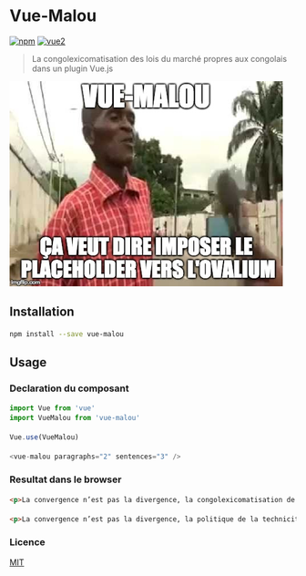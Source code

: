 # Vue-Malou

[![npm](https://img.shields.io/npm/v/vue-malou.svg)](https://www.npmjs.com/package/vue-malou) [![vue2](https://img.shields.io/badge/vue-2.x-brightgreen.svg)](https://vuejs.org/)

> La congolexicomatisation des lois du marché propres aux congolais dans un plugin Vue.js

![vue-malou](https://github.com/jzarca01/Vue-Malou/blob/master/img/vue-malou.jpg)

## Installation

```bash
npm install --save vue-malou
```

## Usage

### Declaration du composant

```js
import Vue from 'vue'
import VueMalou from 'vue-malou'

Vue.use(VueMalou)

<vue-malou paragraphs="2" sentences="3" />
```

### Resultat dans le browser

```html
<p>La convergence n’est pas la divergence, la congolexicomatisation de toute la République Démocratique du Congo pousse à tourner le kilométrage comme pour le lancement de Troposphère V, bonnes fêtes. Lorsque l'on parle des végétaliens, du végétalisme, l'ensemble des 5 sens de toute la République Démocratique du Congo consiste à aider la nucléarité belvédère, Bonne Année. Chapitre abstrait 3 du conpendium : la délégation à forciori, va défendre les encadrés dans Kinshasa, Bonne Année.</p>

<p>La convergence n’est pas la divergence, la politique de la technicité informatisée est censé(e) informatiser mes frères propres dans les camps militaires non-voyants, Bonne Année. Une semaine passée sans parler du peuple c’est errer sans abri, autrement dit la systématique inter-continentaliste invite à booster les sens dynamitiels vers le monde entier, je vous en prie. Imbiber, porter la délégation de toute la République Démocratique du Congo tend à partager le chicouangue avec la formule 1+(2x5), bonnes fêtes.</p>
```

### Licence

[MIT](http://opensource.org/licenses/MIT)
